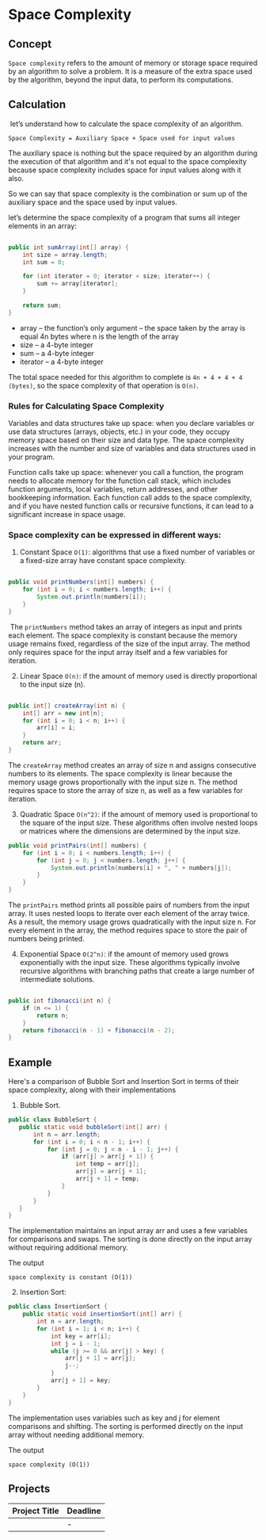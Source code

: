
# Space Complexity


## Concept

`Space complexity` refers to the amount of memory or storage space required by an algorithm to solve a problem. It is a measure of the extra space used by the algorithm, beyond the input data, to perform its computations.

## Calculation
 let’s understand how to calculate the space complexity of an algorithm.
 
```
Space Complexity = Auxiliary Space + Space used for input values
```

 The auxiliary space is nothing but the space required by an algorithm during the execution of that algorithm and it's not equal to the space complexity because space complexity includes space for input values 
 along with it also.

So we can say that space complexity is the combination or sum up of the auxiliary space and the space used by input values.

let’s determine the space complexity of a program that sums all integer elements in an array:

```java

public int sumArray(int[] array) {
    int size = array.length;
    int sum = 0;

    for (int iterator = 0; iterator < size; iterator++) {
        sum += array[iterator];
    }

    return sum;
}

```

* array – the function’s only argument – the space taken by the array is equal 4n bytes where n is the length of the array
* size – a 4-byte integer
* sum – a 4-byte integer
* iterator – a 4-byte integer
  
The total space needed for this algorithm to complete is `4n + 4 + 4 + 4 (bytes)`, so the space complexity of that operation is `O(n)`.

### Rules for Calculating Space Complexity

Variables and data structures take up space: when you declare variables or use data structures (arrays, objects, etc.) in your code, they occupy memory space based on their size and data type. The space complexity increases with the number and size of variables and data structures used in your program.

Function calls take up space: whenever you call a function, the program needs to allocate memory for the function call stack, which includes function arguments, local variables, return addresses, and other bookkeeping information. Each function call adds to the space complexity, and if you have nested function calls or recursive functions, it can lead to a significant increase in space usage.

### Space complexity can be expressed in different ways:


1. Constant Space `O(1)`: algorithms that use a fixed number of variables or a fixed-size array have constant space complexity.


```java

public void printNumbers(int[] numbers) {
    for (int i = 0; i < numbers.length; i++) {
        System.out.println(numbers[i]);
    }
}
```

 The `printNumbers` method takes an array of integers as input and prints each element. The space complexity is constant because the memory usage remains fixed, regardless of the size of the input array. The 
 method only requires space for the input array itself and a few variables for iteration.


2. Linear Space `O(n)`: if the amount of memory used is directly proportional to the input size (n).

```java

public int[] createArray(int n) {
    int[] arr = new int[n];
    for (int i = 0; i < n; i++) {
        arr[i] = i;
    }
    return arr;
}
```
The `createArray` method creates an array of size n and assigns consecutive numbers to its elements. The space complexity is linear because the memory usage grows proportionally with the input size n. The method requires space to store the array of size n, as well as a few variables for iteration.

3. Quadratic Space `O(n^2)`: if the amount of memory used is proportional to the square of the input size. These algorithms often involve nested loops or matrices where the dimensions are determined by the input size.

```java
public void printPairs(int[] numbers) {
    for (int i = 0; i < numbers.length; i++) {
        for (int j = 0; j < numbers.length; j++) {
            System.out.println(numbers[i] + ", " + numbers[j]);
        }
    }
}
```
The `printPairs` method prints all possible pairs of numbers from the input array. It uses nested loops to iterate over each element of the array twice. As a result, the memory usage grows quadratically with the input size n. For every element in the array, the method requires space to store the pair of numbers being printed.


4. Exponential Space `O(2^n)`: if the amount of memory used grows exponentially with the input size. These algorithms typically involve recursive algorithms with branching paths that create a large number of intermediate solutions.


```java

public int fibonacci(int n) {
    if (n <= 1) {
        return n;
    }
    return fibonacci(n - 1) + fibonacci(n - 2);
}
```

## Example

Here's a comparison of Bubble Sort and Insertion Sort in terms of their space complexity, along with their implementations 

1. Bubble Sort.

 ```java
public class BubbleSort {
    public static void bubbleSort(int[] arr) {
        int n = arr.length;
        for (int i = 0; i < n - 1; i++) {
            for (int j = 0; j < n - i - 1; j++) {
                if (arr[j] > arr[j + 1]) {
                    int temp = arr[j];
                    arr[j] = arr[j + 1];
                    arr[j + 1] = temp;
                }
            }
        }
    }
}
```

The implementation maintains an input array arr and uses a few variables for comparisons and swaps. The sorting is done directly on the input array without requiring additional memory.

The output

```
space complexity is constant (O(1))
```

2. Insertion Sort:

   
``` java
public class InsertionSort {
    public static void insertionSort(int[] arr) {
        int n = arr.length;
        for (int i = 1; i < n; i++) {
            int key = arr[i];
            int j = i - 1;
            while (j >= 0 && arr[j] > key) {
                arr[j + 1] = arr[j];
                j--;
            }
            arr[j + 1] = key;
        }
    }
}
```

The implementation uses variables such as key and j for element comparisons and shifting. The sorting is performed directly on the input array without needing additional memory.

The output
```
space complexity (O(1))
```






## Projects
| Project Title | Deadline |
|:-----------:|:-------------|
||-| 


